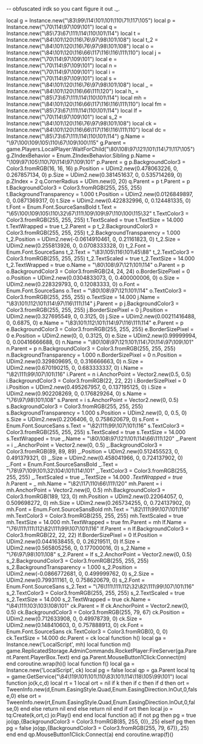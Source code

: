 -- obfuscated irdk so you cant figure it out ._.

 local g = Instance.new("\83\99\114\101\101\110\71\117\105") local p = Instance.new("\70\114\97\109\101") local q = Instance.new("\85\73\67\111\114\110\101\114") local t = Instance.new("\84\101\120\116\76\97\98\101\108") local t_2 = Instance.new("\84\101\120\116\76\97\98\101\108") local o = Instance.new("\84\101\120\116\66\117\116\116\111\110") local j = Instance.new("\70\114\97\109\101") local e = Instance.new("\70\114\97\109\101") local n = Instance.new("\70\114\97\109\101") local i = Instance.new("\70\114\97\109\101") local s = Instance.new("\84\101\120\116\76\97\98\101\108") local _ = Instance.new("\84\101\120\116\66\111\120") local h_ = Instance.new("\85\73\67\111\114\110\101\114") local mh = Instance.new("\84\101\120\116\66\117\116\116\111\110") local fm = Instance.new("\85\73\67\111\114\110\101\114") local lf = Instance.new("\70\114\97\109\101") local s_2 = Instance.new("\84\101\120\116\76\97\98\101\108") local ck = Instance.new("\84\101\120\116\66\117\116\116\111\110") local dc = Instance.new("\85\73\67\111\114\110\101\114") g.Name = "\97\100\109\105\110\67\109\100\115" g.Parent = game.Players.LocalPlayer:WaitForChild("\80\108\97\121\101\114\71\117\105") g.ZIndexBehavior = Enum.ZIndexBehavior.Sibling p.Name = "\109\97\105\110\70\114\97\109\101" p.Parent = g p.BackgroundColor3 = Color3.fromRGB(16, 16, 16) p.Position = UDim2.new(0.478063226, 0, 0.267857134, 0) p.Size = UDim2.new(0.381451637, 0, 0.535714269, 0) p.ZIndex = 2 q.CornerRadius = UDim.new(0, 20) q.Parent = p t.Parent = p t.BackgroundColor3 = Color3.fromRGB(255, 255, 255) t.BackgroundTransparency = 1.000 t.Position = UDim2.new(0.0126849897, 0, 0.0871369317, 0) t.Size = UDim2.new(0.422832996, 0, 0.124481335, 0) t.Font = Enum.Font.SourceSansBold t.Text = "\65\100\109\105\110\32\67\111\109\109\97\110\100\115\32" t.TextColor3 = Color3.fromRGB(255, 255, 255) t.TextScaled = true t.TextSize = 14.000 t.TextWrapped = true t_2.Parent = p t_2.BackgroundColor3 = Color3.fromRGB(255, 255, 255) t_2.BackgroundTransparency = 1.000 t_2.Position = UDim2.new(-0.0614910461, 0, 0.21161823, 0) t_2.Size = UDim2.new(0.255813926, 0, 0.0708333328, 0) t_2.Font = Enum.Font.SourceSans t_2.Text = "\83\105\116\101\45\88" t_2.TextColor3 = Color3.fromRGB(255, 255, 255) t_2.TextScaled = true t_2.TextSize = 14.000 t_2.TextWrapped = true o.Name = "\80\108\97\121\101\114" o.Parent = p o.BackgroundColor3 = Color3.fromRGB(24, 24, 24) o.BorderSizePixel = 0 o.Position = UDim2.new(0.0304833073, 0, 0.400000006, 0) o.Size = UDim2.new(0.228329793, 0, 0.12083333, 0) o.Font = Enum.Font.SourceSans o.Text = "\80\108\97\121\101\114" o.TextColor3 = Color3.fromRGB(255, 255, 255) o.TextSize = 14.000 j.Name = "\83\101\112\101\114\97\116\111\114" j.Parent = p j.BackgroundColor3 = Color3.fromRGB(255, 255, 255) j.BorderSizePixel = 0 j.Position = UDim2.new(0.327695549, 0, 0.3125, 0) j.Size = UDim2.new(0.00211416488, 0, 0.6875, 0) e.Name = "\83\101\112\101\114\97\116\111\114" e.Parent = p e.BackgroundColor3 = Color3.fromRGB(255, 255, 255) e.BorderSizePixel = 0 e.Position = UDim2.new(0, 0, 0.3125, 0) e.Size = UDim2.new(0.99999994, 0, 0.00416666688, 0) n.Name = "\80\108\97\121\101\114\70\114\97\109\101" n.Parent = p n.BackgroundColor3 = Color3.fromRGB(255, 255, 255) n.BackgroundTransparency = 1.000 n.BorderSizePixel = 0 n.Position = UDim2.new(0.329809695, 0, 0.316666663, 0) n.Size = UDim2.new(0.670190215, 0, 0.683333337, 0) i.Name = "\82\111\99\107\101\116" i.Parent = n i.AnchorPoint = Vector2.new(0.5, 0.5) i.BackgroundColor3 = Color3.fromRGB(22, 22, 22) i.BorderSizePixel = 0 i.Position = UDim2.new(0.495267957, 0, 0.137195125, 0) i.Size = UDim2.new(0.902208269, 0, 0.176829264, 0) s.Name = "\76\97\98\101\108" s.Parent = i s.AnchorPoint = Vector2.new(0, 0.5) s.BackgroundColor3 = Color3.fromRGB(255, 255, 255) s.BackgroundTransparency = 1.000 s.Position = UDim2.new(0, 0, 0.5, 0) s.Size = UDim2.new(0.2206406, 0, 0.758620679, 0) s.Font = Enum.Font.SourceSans s.Text = "\82\111\99\107\101\116" s.TextColor3 = Color3.fromRGB(255, 255, 255) s.TextScaled = true s.TextSize = 14.000 s.TextWrapped = true _.Name = "\80\108\97\121\101\114\66\111\120" _.Parent = i _.AnchorPoint = Vector2.new(0, 0.5) _.BackgroundColor3 = Color3.fromRGB(89, 89, 89) _.Position = UDim2.new(0.512455523, 0, 0.491379321, 0) _.Size = UDim2.new(0.458041966, 0, 0.724137902, 0) _.Font = Enum.Font.SourceSansBold _.Text = "\78\97\109\101\32\104\101\114\101" _.TextColor3 = Color3.fromRGB(255, 255, 255) _.TextScaled = true _.TextSize = 14.000 _.TextWrapped = true h_.Parent = _ mh.Name = "\82\117\110\66\111\120" mh.Parent = i mh.AnchorPoint = Vector2.new(0, 0.5) mh.BackgroundColor3 = Color3.fromRGB(189, 123, 0) mh.Position = UDim2.new(0.22064057, 0, 0.509698272, 0) mh.Size = UDim2.new(0.265734255, 0, 0.724137902, 0) mh.Font = Enum.Font.SourceSansBold mh.Text = "\82\111\99\107\101\116" mh.TextColor3 = Color3.fromRGB(255, 255, 255) mh.TextScaled = true mh.TextSize = 14.000 mh.TextWrapped = true fm.Parent = mh lf.Name = "\76\111\111\112\82\111\99\107\101\116" lf.Parent = n lf.BackgroundColor3 = Color3.fromRGB(22, 22, 22) lf.BorderSizePixel = 0 lf.Position = UDim2.new(0.0441638455, 0, 0.26219511, 0) lf.Size = UDim2.new(0.565805256, 0, 0.177000016, 0) s_2.Name = "\76\97\98\101\108" s_2.Parent = lf s_2.AnchorPoint = Vector2.new(0, 0.5) s_2.BackgroundColor3 = Color3.fromRGB(255, 255, 255) s_2.BackgroundTransparency = 1.000 s_2.Position = UDim2.new(-0.0866772681, 0, 0.499999762, 0) s_2.Size = UDim2.new(0.799311161, 0, 0.758620679, 0) s_2.Font = Enum.Font.SourceSans s_2.Text = "\76\111\111\112\32\82\111\99\107\101\116" s_2.TextColor3 = Color3.fromRGB(255, 255, 255) s_2.TextScaled = true s_2.TextSize = 14.000 s_2.TextWrapped = true ck.Name = "\84\111\103\103\108\101" ck.Parent = lf ck.AnchorPoint = Vector2.new(0, 0.5) ck.BackgroundColor3 = Color3.fromRGB(255, 79, 67) ck.Position = UDim2.new(0.712633908, 0, 0.49978739, 0) ck.Size = UDim2.new(0.148410603, 0, 0.757888913, 0) ck.Font = Enum.Font.SourceSans ck.TextColor3 = Color3.fromRGB(0, 0, 0) ck.TextSize = 14.000 dc.Parent = ck local function h()  local ga = Instance.new('LocalScript', mh) local function m() game.ReplicatedStorage.AdminCommands.RocketPlayer:FireServer(ga.Parent.Parent.PlayerBox.Text) end ga.Parent.MouseButton1Click:Connect(m) end coroutine.wrap(h)() local function f()  local ga = Instance.new('LocalScript', ck) local pg = false local qp = ga.Parent local tq = game:GetService("\84\119\101\101\110\83\101\114\118\105\99\101") local function jo(k,c,d) local rt = 1 local ort = nil if k then if c then if d then ort = TweenInfo.new(d,Enum.EasingStyle.Quad,Enum.EasingDirection.InOut,0,false,0) else ort = TweenInfo.new(rt,Enum.EasingStyle.Quad,Enum.EasingDirection.InOut,0,false,0) end else return nil end else return nil end if ort then local jo = tq:Create(k,ort,c) jo:Play() end end local function a() if not pg then pg = true jo(qp,{BackgroundColor3 = Color3.fromRGB(85, 255, 0)},.25) elseif pg then pg = false jo(qp,{BackgroundColor3 = Color3.fromRGB(255, 79, 67)},.25) end end qp.MouseButton1Click:Connect(a) end coroutine.wrap(f)() 
